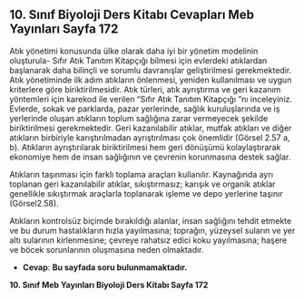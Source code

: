 ## 10. Sınıf Biyoloji Ders Kitabı Cevapları Meb Yayınları Sayfa 172

Atık yönetimi konusunda ülke olarak daha iyi bir yönetim modelinin oluşturula- Sıfır Atık Tanıtım Kitapçığı bilmesi için evlerdeki atıklardan başlanarak daha bilinçli ve sorumlu davranışlar geliştirilmesi gerekmektedir. Atık yönetiminde ilk adım atıkların önlenmesi, yeniden kullanılması ve uygun kriterlere göre biriktirilmesidir. Atık türleri, atık ayrıştırma ve geri kazanım yöntemleri için karekod ile verilen “Sıfır Atık Tanıtım Kitapçığı ”nı inceleyiniz. Evlerde, sokak ve parklarda, pazar yerlerinde, sağlık kuruluşlarında ve iş yerlerinde oluşan atıkların toplum sağlığına zarar vermeyecek şekilde biriktirilmesi gerekmektedir. Geri kazanılabilir atıklar, mutfak atıkları ve diğer atıkların birbiriyle karıştırılmadan ayrıştırılması çok önemlidir (Görsel 2.57 a, b). Atıkların ayrıştırılarak biriktirilmesi hem geri dönüşümü kolaylaştırarak ekonomiye hem de insan sağlığının ve çevrenin korunmasına destek sağlar.

Atıkların taşınması için farklı toplama araçları kullanılır. Kaynağında ayrı toplanan geri kazanılabilir atıklar, sıkıştırmasız; karışık ve organik atıklar genellikle sıkıştırmak araçlarla toplanarak işleme ve depo yerlerine taşınır (Görsel2.58).

Atıkların kontrolsüz biçimde bırakıldığı alanlar, insan sağlığını tehdit etmekte ve bu durum hastalıkların hızla yayılmasına; toprağın, yüzeysel suların ve yer altı sularının kirlenmesine; çevreye rahatsız edici koku yayılmasına; haşere ve böcek sorunlarının oluşmasına neden olmaktadır.

* **Cevap**: **Bu sayfada soru bulunmamaktadır.**

**10. Sınıf Meb Yayınları Biyoloji Ders Kitabı Sayfa 172**